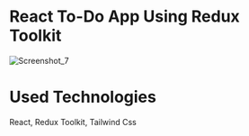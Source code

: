 # React To-Do App Using Redux Toolkit

![Screenshot_7](https://user-images.githubusercontent.com/54813762/178849774-4bce0d89-ad68-45d5-aecd-91c8ddf8b972.png)

# Used Technologies

React, Redux Toolkit, Tailwind Css
